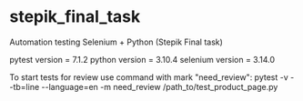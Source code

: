 # stepik_final_task
Automation testing Selenium + Python (Stepik Final task)

pytest version = 7.1.2
python version = 3.10.4
selenium version = 3.14.0

To start tests for review use command with mark "need_review":
pytest -v --tb=line --language=en -m need_review /path_to/test_product_page.py
